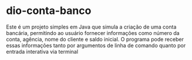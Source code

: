 # dio-conta-banco
Este é um projeto simples em Java que simula a criação de uma conta bancária, permitindo ao usuário fornecer informações como número da conta, agência, nome do cliente e saldo inicial. O programa pode receber essas informações tanto por argumentos de linha de comando quanto por entrada interativa via terminal
